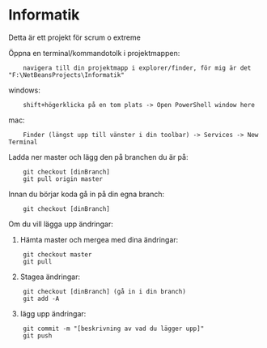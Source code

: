 # Informatik
Detta är ett projekt för scrum o extreme

Öppna en terminal/kommandotolk i projektmappen:
```
	navigera till din projektmapp i explorer/finder, för mig är det "F:\NetBeansProjects\Informatik"
```
  windows:
```
	shift+högerklicka på en tom plats -> Open PowerShell window here
```
  mac:
```
	Finder (längst upp till vänster i din toolbar) -> Services -> New Terminal 
```
Ladda ner master och lägg den på branchen du är på:
```
	git checkout [dinBranch]
	git pull origin master
```
Innan du börjar koda gå in på din egna branch:
```
	git checkout [dinBranch]
```
Om du vill lägga upp ändringar:
1. Hämta master och mergea med dina ändringar:
```
	git checkout master
	git pull
```
2. Stagea ändringar:
```
	git checkout [dinBranch] (gå in i din branch)
	git add -A
```
3. lägg upp ändringar:
```
	git commit -m "[beskrivning av vad du lägger upp]"
	git push
```
